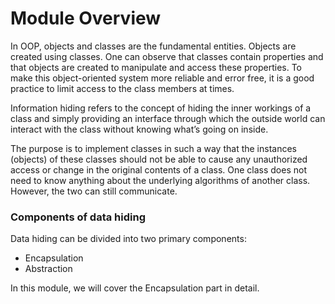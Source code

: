 # Module Overview

In OOP, objects and classes are the fundamental entities. Objects are created 
using classes. One can observe that classes contain properties and that 
objects are created to manipulate and access these properties. To make this 
object-oriented system more reliable and error free, it is a good practice to 
limit access to the class members at times.

Information hiding refers to the concept of hiding the inner workings of
a class and simply providing an interface through which the outside world 
can interact with the class without knowing what’s going on inside.

The purpose is to implement classes in such a way that the instances (objects) 
of these classes should not be able to cause any unauthorized access or change 
in the original contents of a class. One class does not need to know anything 
about the underlying algorithms of another class. However, the two can still 
communicate.

### Components of data hiding
Data hiding can be divided into two primary components:

* Encapsulation
* Abstraction

In this module, we will cover the Encapsulation part in detail.